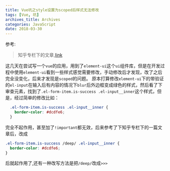```yaml
---
title: Vue坑之style设置为scoped后样式无法修改
tags: [Vue, 坑]
archives_title: Archives
categories: JavaScript
date: 2018-03-30
---
```

参考: 
> 知乎专栏下的文章,[link](https://zhuanlan.zhihu.com/p/29266022)

这几天在尝试写一个`vue`的应用，用到了`element-ui`这个`ui`组件库，但是在开发过程中使用`element-ui`看到一些样式感觉需要修改，手动修改后才发现，改了之后完全没变化，后来才发现是`scoped`的问题。
原本打算修改`element-ui`下的带验证的`el-input`在输入后有内容的情况下`blur`后外边框变成绿色的样式，然后看了下审查元素，找到了`.el-form-item.is-success .el-input__inner`这个样式，但是，经过简单的修改比如：
``` css
  .el-form-item.is-success .el-input__inner {
    border-color: #dcdfe6;
  }
```
完全不起作用，甚至加了`!important`都无效，后来参考了下知乎专栏下的一篇文章后，改成
``` css
.el-form-item.is-success /deep/ .el-input__inner {
  border-color: #dcdfe6;
}
```
后就起作用了,还有一种改写方法是把`/deep/`改成`>>>`